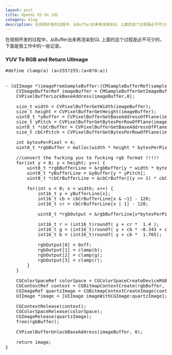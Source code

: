 ```yaml
---
layout: post
title: OpenGL ES On iOS
category: blog
description: 在视频开发的过程中，从Buffer出来再渲染到GL 上面的这个过程是必不可少的，下面是我工作中的一些记录
---
```


在视频开发的过程中，从Buffer出来再渲染到GL 上面的这个过程是必不可少的，下面是我工作中的一些记录。


### YUV To RGB and Return UIImage
<pre class="prettyprint">
#define clamp(a) (a>255?255:(a<0?0:a))


- (UIImage *)imageFromSampleBuffer:(CMSampleBufferRef)sampleBuffer {
    CVImageBufferRef imageBuffer = CMSampleBufferGetImageBuffer(sampleBuffer);
    CVPixelBufferLockBaseAddress(imageBuffer,0);
    
    size_t width = CVPixelBufferGetWidth(imageBuffer);
    size_t height = CVPixelBufferGetHeight(imageBuffer);
    uint8_t *yBuffer = CVPixelBufferGetBaseAddressOfPlane(imageBuffer, 0);
    size_t yPitch = CVPixelBufferGetBytesPerRowOfPlane(imageBuffer, 0);
    uint8_t *cbCrBuffer = CVPixelBufferGetBaseAddressOfPlane(imageBuffer, 1);
    size_t cbCrPitch = CVPixelBufferGetBytesPerRowOfPlane(imageBuffer, 1);
    
    int bytesPerPixel = 4;
    uint8_t *rgbBuffer = malloc(width * height * bytesPerPixel);
    
    //convert the fucking yuv to fucking rgb format !!!!!
    for(int y = 0; y < height; y++) {
        uint8_t *rgbBufferLine = &rgbBuffer[y * width * bytesPerPixel];
        uint8_t *yBufferLine = &yBuffer[y * yPitch];
        uint8_t *cbCrBufferLine = &cbCrBuffer[(y >> 1) * cbCrPitch];
        
        for(int x = 0; x < width; x++) {
            int16_t y = yBufferLine[x];
            int16_t cb = cbCrBufferLine[x & ~1] - 128;
            int16_t cr = cbCrBufferLine[x | 1] - 128;
            
            uint8_t *rgbOutput = &rgbBufferLine[x*bytesPerPixel];
            
            int16_t r = (int16_t)roundf( y + cr *  1.4 );
            int16_t g = (int16_t)roundf( y + cb * -0.343 + cr * -0.711 );
            int16_t b = (int16_t)roundf( y + cb *  1.765);
            
            rgbOutput[0] = 0xff;
            rgbOutput[1] = clamp(b);
            rgbOutput[2] = clamp(g);
            rgbOutput[3] = clamp(r);
        }
    }
    
    CGColorSpaceRef colorSpace = CGColorSpaceCreateDeviceRGB();
    CGContextRef context = CGBitmapContextCreate(rgbBuffer, width, height, 8, width * bytesPerPixel, colorSpace, kCGBitmapByteOrder32Little | kCGImageAlphaNoneSkipLast);
    CGImageRef quartzImage = CGBitmapContextCreateImage(context);
    UIImage *image = [UIImage imageWithCGImage:quartzImage];
    
    CGContextRelease(context);
    CGColorSpaceRelease(colorSpace);
    CGImageRelease(quartzImage);
    free(rgbBuffer);
    
    CVPixelBufferUnlockBaseAddress(imageBuffer, 0);
    
    return image;
}
</pre>
